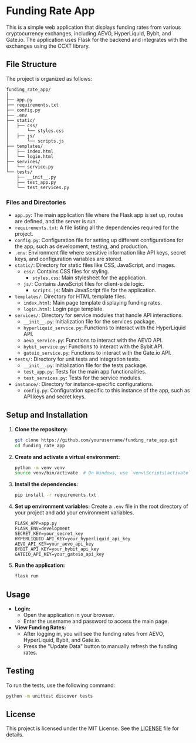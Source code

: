
# Funding Rate App

This is a simple web application that displays funding rates from various cryptocurrency exchanges, including AEVO, HyperLiquid, Bybit, and Gate.io. The application uses Flask for the backend and integrates with the exchanges using the CCXT library.

## File Structure

The project is organized as follows:

```
funding_rate_app/
│
├── app.py
├── requirements.txt
├── config.py
├── .env
├── static/
│   ├── css/
│       └── styles.css
│   ├── js/
│       └── scripts.js
├── templates/
│   ├── index.html
│   └── login.html
├── services/
│   └── service.py
└── tests/
    ├── __init__.py
    ├── test_app.py
    └── test_services.py

```

### Files and Directories

- `app.py`: The main application file where the Flask app is set up, routes are defined, and the server is run.
- `requirements.txt`: A file listing all the dependencies required for the project.
- `config.py`: Configuration file for setting up different configurations for the app, such as development, testing, and production.
- `.env`: Environment file where sensitive information like API keys, secret keys, and configuration variables are stored.
- `static/`: Directory for static files like CSS, JavaScript, and images.
  - `css/`: Contains CSS files for styling.
    - `styles.css`: Main stylesheet for the application.
  - `js/`: Contains JavaScript files for client-side logic.
    - `scripts.js`: Main JavaScript file for the application.
- `templates/`: Directory for HTML template files.
  - `index.html`: Main page template displaying funding rates.
  - `login.html`: Login page template.
- `services/`: Directory for service modules that handle API interactions.
  - `__init__.py`: Initialization file for the services package.
  - `hyperliquid_service.py`: Functions to interact with the HyperLiquid API.
  - `aevo_service.py`: Functions to interact with the AEVO API.
  - `bybit_service.py`: Functions to interact with the Bybit API.
  - `gateio_service.py`: Functions to interact with the Gate.io API.
- `tests/`: Directory for unit tests and integration tests.
  - `__init__.py`: Initialization file for the tests package.
  - `test_app.py`: Tests for the main app functionalities.
  - `test_services.py`: Tests for the service modules.
- `instance/`: Directory for instance-specific configurations.
  - `config.py`: Configuration specific to this instance of the app, such as API keys and secret keys.

## Setup and Installation

1. **Clone the repository:**
   ```sh
   git clone https://github.com/yourusername/funding_rate_app.git
   cd funding_rate_app
   ```

2. **Create and activate a virtual environment:**
   ```sh
   python -m venv venv
   source venv/bin/activate  # On Windows, use `venv\Scripts\activate`
   ```

3. **Install the dependencies:**
   ```sh
   pip install -r requirements.txt
   ```

4. **Set up environment variables:**
   Create a `.env` file in the root directory of your project and add your environment variables.
   ```plaintext
   FLASK_APP=app.py
   FLASK_ENV=development
   SECRET_KEY=your_secret_key
   HYPERLIQUID_API_KEY=your_hyperliquid_api_key
   AEVO_API_KEY=your_aevo_api_key
   BYBIT_API_KEY=your_bybit_api_key
   GATEIO_API_KEY=your_gateio_api_key
   ```

5. **Run the application:**
   ```sh
   flask run
   ```

## Usage

- **Login:**
  - Open the application in your browser.
  - Enter the username and password to access the main page.
- **View Funding Rates:**
  - After logging in, you will see the funding rates from AEVO, HyperLiquid, Bybit, and Gate.io.
  - Press the "Update Data" button to manually refresh the funding rates.

## Testing

To run the tests, use the following command:
```sh
python -m unittest discover tests
```

## License

This project is licensed under the MIT License. See the [LICENSE](LICENSE) file for details.

```
